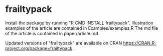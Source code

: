 # frailtypack

Install the package by running "R CMD INSTALL frailtypack".
Illustration examples of the article are contained in Examples/examples.R
The md file of the article is contained in paper/article.md

Updated versions of "frailtypack" are available on CRAN https://CRAN.R-project.org/package=frailtypack. 
